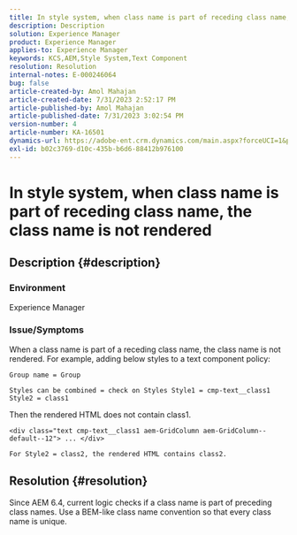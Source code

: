```yaml
---
title: In style system, when class name is part of receding class name, the class name is not rendered
description: Description
solution: Experience Manager
product: Experience Manager
applies-to: Experience Manager
keywords: KCS,AEM,Style System,Text Component
resolution: Resolution
internal-notes: E-000246064
bug: false
article-created-by: Amol Mahajan
article-created-date: 7/31/2023 2:52:17 PM
article-published-by: Amol Mahajan
article-published-date: 7/31/2023 3:02:54 PM
version-number: 4
article-number: KA-16501
dynamics-url: https://adobe-ent.crm.dynamics.com/main.aspx?forceUCI=1&pagetype=entityrecord&etn=knowledgearticle&id=c457fdd0-b12f-ee11-bdf3-6045bd006149
exl-id: b02c3769-d10c-435b-b6d6-88412b976100
---
```

# In style system, when class name is part of receding class name, the class name is not rendered

## Description {#description}


### <b>Environment</b>

Experience Manager



### <b>Issue/Symptoms</b>

When a class name is part of a receding class name, the class name is not rendered. For example, adding below styles to a text component policy:


```
Group name = Group
```


`Styles can be combined = check on Styles Style1 = cmp-text__class1 Style2 = class1`



Then the rendered HTML does not contain class1.


```
<div class="text cmp-text__class1 aem-GridColumn aem-GridColumn--default--12"> ... </div>
```


`For Style2 = class2, the rendered HTML contains class2.`


## Resolution {#resolution}


Since AEM 6.4, current logic checks if a class name is part of preceding class names. Use a BEM-like class name convention so that every class name is unique.
